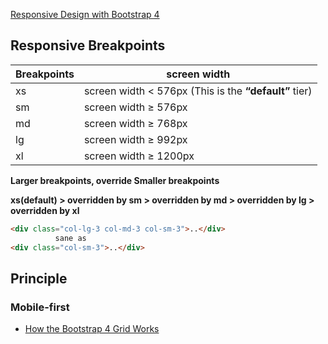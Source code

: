[Responsive Design with Bootstrap 4](#top)

## Responsive Breakpoints

Breakpoints|screen width
---|---
xs|screen width < 576px (This is the **“default”** tier)
sm|screen width ≥ 576px
md|screen width ≥ 768px
lg|screen width ≥ 992px
xl|screen width ≥ 1200px

**Larger breakpoints, override Smaller breakpoints**

**xs(default) > overridden by sm > overridden by md > overridden by lg > overridden by xl**

```html
<div class="col-lg-3 col-md-3 col-sm-3">..</div>
          sane as 
<div class="col-sm-3">..</div>
```
## Principle

### Mobile-first

- [How the Bootstrap 4 Grid Works](https://uxplanet.org/how-the-bootstrap-4-grid-works-a1b04703a3b7)
